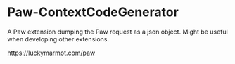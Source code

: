 # Paw-ContextCodeGenerator
A Paw extension dumping the Paw request as a json object. Might be useful when developing other extensions.

https://luckymarmot.com/paw
